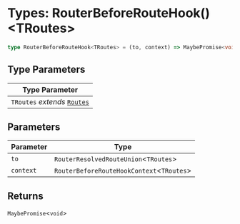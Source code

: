 # Types: RouterBeforeRouteHook()\<TRoutes\>

```ts
type RouterBeforeRouteHook<TRoutes> = (to, context) => MaybePromise<void>;
```

## Type Parameters

| Type Parameter |
| ------ |
| `TRoutes` *extends* [`Routes`](Routes.md) |

## Parameters

| Parameter | Type |
| ------ | ------ |
| `to` | `RouterResolvedRouteUnion`\<`TRoutes`\> |
| `context` | `RouterBeforeRouteHookContext`\<`TRoutes`\> |

## Returns

`MaybePromise`\<`void`\>
